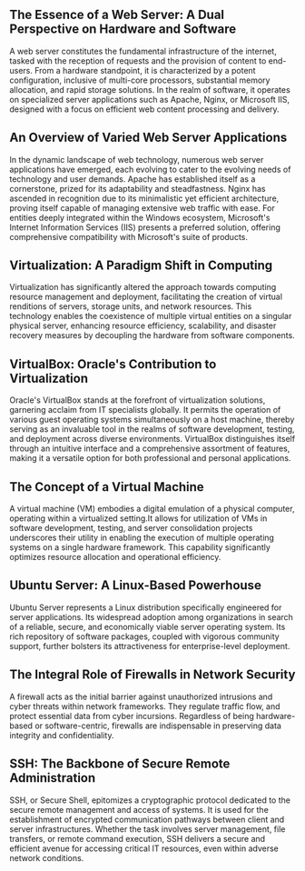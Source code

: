 
## The Essence of a Web Server: A Dual Perspective on Hardware and Software

A web server constitutes the fundamental infrastructure of the internet, tasked with the reception of requests and the provision of content to end-users. From a hardware standpoint, it is characterized by a potent configuration, inclusive of multi-core processors, substantial memory allocation, and rapid storage solutions. In the realm of software, it operates on specialized server applications such as Apache, Nginx, or Microsoft IIS, designed with a focus on efficient web content processing and delivery.

## An Overview of Varied Web Server Applications

In the dynamic landscape of web technology, numerous web server applications have emerged, each evolving to cater to the evolving needs of technology and user demands. Apache has established itself as a cornerstone, prized for its adaptability and steadfastness. Nginx has ascended in recognition due to its minimalistic yet efficient architecture, proving itself capable of managing extensive web traffic with ease. For entities deeply integrated within the Windows ecosystem, Microsoft's Internet Information Services (IIS) presents a preferred solution, offering comprehensive compatibility with Microsoft's suite of products.

## Virtualization: A Paradigm Shift in Computing

Virtualization has significantly altered the approach towards computing resource management and deployment, facilitating the creation of virtual renditions of servers, storage units, and network resources. This technology enables the coexistence of multiple virtual entities on a singular physical server, enhancing resource efficiency, scalability, and disaster recovery measures by decoupling the hardware from software components.

## VirtualBox: Oracle's Contribution to Virtualization

Oracle's VirtualBox stands at the forefront of virtualization solutions, garnering acclaim from IT specialists globally. It permits the operation of various guest operating systems simultaneously on a host machine, thereby serving as an invaluable tool in the realms of software development, testing, and deployment across diverse environments. VirtualBox distinguishes itself through an intuitive interface and a comprehensive assortment of features, making it a versatile option for both professional and personal applications.

## The Concept of a Virtual Machine

A virtual machine (VM) embodies a digital emulation of a physical computer, operating within a virtualized setting.It allows for utilization of VMs in software development, testing, and server consolidation projects underscores their utility in enabling the execution of multiple operating systems on a single hardware framework. This capability significantly optimizes resource allocation and operational efficiency.

## Ubuntu Server: A Linux-Based Powerhouse

Ubuntu Server represents a Linux distribution specifically engineered for server applications. Its widespread adoption among organizations in search of a reliable, secure, and economically viable server operating system. Its rich repository of software packages, coupled with vigorous community support, further bolsters its attractiveness for enterprise-level deployment.

## The Integral Role of Firewalls in Network Security

A firewall acts as the initial barrier against unauthorized intrusions and cyber threats within network frameworks. They regulate traffic flow, and protect essential data from cyber incursions. Regardless of being hardware-based or software-centric, firewalls are indispensable in preserving data integrity and confidentiality.

## SSH: The Backbone of Secure Remote Administration

SSH, or Secure Shell, epitomizes a cryptographic protocol dedicated to the secure remote management and access of systems. It is used for the establishment of encrypted communication pathways between client and server infrastructures. Whether the task involves server management, file transfers, or remote command execution, SSH delivers a secure and efficient avenue for accessing critical IT resources, even within adverse network conditions.
